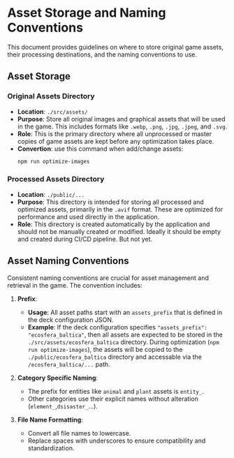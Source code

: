 # Asset Storage and Naming Conventions

This document provides guidelines on where to store original game assets, their processing destinations, and the naming conventions to use.

## Asset Storage

### Original Assets Directory

- **Location**: `./src/assets/`
- **Purpose**: Store all original images and graphical assets that will be used in the game. This includes formats like `.webp`, `.png`, `.jpg`, `.jpeg`, and `.svg`.
- **Role**: This is the primary directory where all unprocessed or master copies of game assets are kept before any optimization takes place.
- **Convertion**: use this command when add/change assets:
  ```bash
  npm run optimize-images
  ```

### Processed Assets Directory

- **Location**: `./public/...`
- **Purpose**: This directory is intended for storing all processed and optimized assets, primarily in the `.avif` format. These are optimized for performance and used directly in the application.
- **Role**: This directory is created automatically by the application and should not be manually created or modified. Ideally it should be empty and created during CI/CD pipeline. But not yet.

## Asset Naming Conventions

Consistent naming conventions are crucial for asset management and retrieval in the game. The convention includes:

1. **Prefix**:

   - **Usage**: All asset paths start with an `assets_prefix` that is defined in the deck configuration JSON.
   - **Example**: If the deck configuration specifies `"assets_prefix": "ecosfera_baltica"`, then all assets are expected to be stored in the `./src/assets/ecosfera_baltica` directory. During optimization (`npm run optimize-images`), the assets will be copied to the `./public/ecosfera_baltica` directory and accessable via the `/ecosfera_baltica/...` path.

2. **Category Specific Naming**:

   - The prefix for entities like `animal` and `plant` assets is `entity_`.
   - Other categories use their explicit names without alteration (`element_`,`dsisaster_`...).

3. **File Name Formatting**:
   - Convert all file names to lowercase.
   - Replace spaces with underscores to ensure compatibility and standardization.
